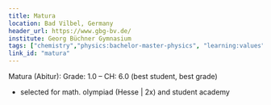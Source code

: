 ```yaml
---
title: Matura
location: Bad Vilbel, Germany
header_url: https://www.gbg-bv.de/
institute: Georg Büchner Gymnasium
tags: ["chemistry","physics:bachelor-master-physics", "learning:values", "academic excellence:scholarship", "psychology:bachelor-psychology"]
link_id: "matura"
---
```


Matura (Abitur): Grade: 1.0 – CH: 6.0 (best student, best grade)
* selected for math. olympiad (Hesse | 2x) and student academy 